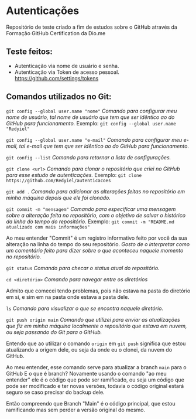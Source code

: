 # Autenticações
Repositório de teste criado a fim de estudos sobre o GitHub através da Formação GitHub Certification da Dio.me

## Teste feitos:
- Autenticação via nome de usuário e senha.
- Autenticação via Token de acesso pessoal. https://github.com/settings/tokens

## Comandos utilizados no Git:

`git config --global user.name "nome"`
*Comando para configurar meu nome de usuário, tal nome de usuário que tem que ser idêntico ao do GitHub para funcionamento.*
Exemplo: `git config --global user.name "Redyiel"`

`git config --global user.name "e-mail"`
*Comando para configurar meu e-mail, tal e-mail que tem que ser idêntico ao do GitHub para funcionamento.*

`git config --list`
*Comando para retornar a lista de configurações.*

`git clone <url>`
*Comando para clonar o repositório que criei no GitHub para esse estudo de autenticações.*
Exemplo: `git clone https://github.com/Redyiel/autenticacoes`

`git add .`
*Comando para adicionar as alterações feitas no repositório em minha máquina depois que ele foi clonado.*

`git commit -m "mensagem"`
*Comando para especificar uma mensagem sobre a alteração feita no repositório, com o objetivo de salvar o histórico da linha do tempo do repositório.*
Exemplo: `git commit -m "README.md atualizado com mais informações"`

Ao meu entender "Commit" é um registro informativo feito por você da sua alteração na linha do tempo do seu repositório. 
*Gosto de o interpretar como um comentário feito para dizer sobre o que aconteceu naquele momento no repositório.*

`git status`
*Comando para checar o status atual do repositório.*

`cd <diretório>`
*Comando para navegar entre os diretórios*

Admito que comecei tendo problemas, pois não estava na pasta do diretório em si, e sim em na pasta onde estava a pasta dele.

`ls`
*Comando para visualizar o que se encontra naquele diretório.*

`git push origin main`
*Comando que utilizei para enviar as atualizações que fiz em minha máquina localmente o repositório que estava em nuvem, ou seja passando do Git para o GitHub.*

Entendo que ao utilizar o comando `origin` em `git push` significa que estou atualizando a origem dele, ou seja da onde eu o clonei, da nuvem do GitHub.

Ao meu entender, esse comando serve para atualizar a branch `main` para o GitHub
E o que é branch? Novamente usando o comando "ao meu entender" ele é o código que pode ser ramificado, ou seja um código que pode ser modificado e ter novas versões, todavia o código original estará seguro se caso precisar do backup dele.

Então compreendo que Branch "Main" é o código principal, que estou ramificando mas sem perder a versão original do mesmo.